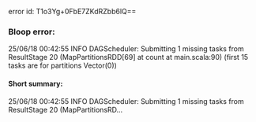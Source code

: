 error id: T1o3Yg+0FbE7ZKdRZbb6lQ==
### Bloop error:

25/06/18 00:42:55 INFO DAGScheduler: Submitting 1 missing tasks from ResultStage 20 (MapPartitionsRDD[69] at count at main.scala:90) (first 15 tasks are for partitions Vector(0))
#### Short summary: 

25/06/18 00:42:55 INFO DAGScheduler: Submitting 1 missing tasks from ResultStage 20 (MapPartitionsRD...